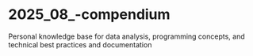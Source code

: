# 2025_08_-compendium
Personal knowledge base for data analysis, programming concepts, and technical best practices and documentation 

